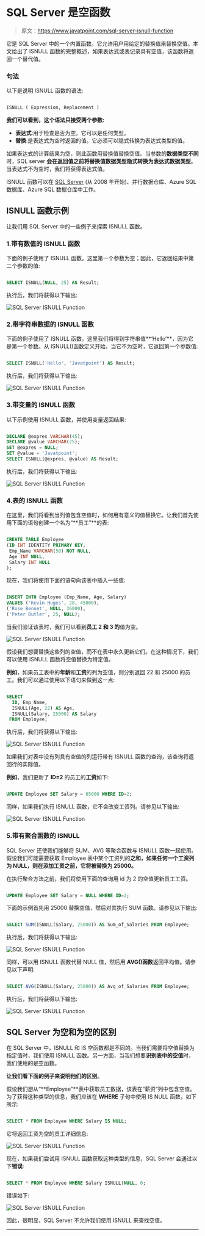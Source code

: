 # SQL Server 是空函数

> 原文：<https://www.javatpoint.com/sql-server-isnull-function>

它是 SQL Server 中的一个内置函数。它允许用户用给定的替换值来替换空值。本文给出了 ISNULL 函数的完整概述，如果表达式或表记录具有空值，该函数将返回一个替代值。

### 句法

以下是说明 ISNULL 函数的语法:

```sql

ISNULL ( Expression, Replacement )

```

**我们可以看到，这个语法只接受两个参数:**

*   **表达式**:用于检查是否为空。它可以是任何类型。
*   **替换**:是表达式为空时返回的值。它必须可以隐式转换为表达式类型的值。

如果表达式的计算结果为空，则此函数用替换值替换空值。当参数的**数据类型不同**时，SQL server **会在返回值之前将替换值数据类型隐式转换为表达式数据类型**。当表达式不为空时，我们将获得表达式值。

ISNULL 函数可以在 [SQL Server](https://www.javatpoint.com/sql-server-tutorial) (从 2008 年开始)、并行数据仓库、Azure SQL 数据库、Azure SQL 数据仓库中工作。

## ISNULL 函数示例

让我们用 SQL Server 中的一些例子来探索 ISNULL 函数。

### 1.带有数值的 ISNULL 函数

下面的例子使用了 ISNULL 函数。这里第一个参数为空；因此，它返回结果中第二个参数的值:

```sql

SELECT ISNULL(NULL, 25) AS Result; 

```

执行后，我们将获得以下输出:

![SQL Server ISNULL Function](img/d147ac70b8a8acaf60b072f38410d314.png)

### 2.带字符串数据的 ISNULL 函数

下面的例子使用了 ISNULL 函数。这里我们将得到字符串值**‘Hello’**，因为它是第一个参数。从 ISNULL()函数定义开始，当它不为空时，它返回第一个参数值:

```sql

SELECT ISNULL('Hello', 'Javatpoint') AS Result;

```

执行后，我们将获得以下输出:

![SQL Server ISNULL Function](img/37d44f6e14ab35d0c0366562cefdce4f.png)

### 3.带变量的 ISNULL 函数

以下示例使用 ISNULL 函数，并使用变量返回结果:

```sql

DECLARE @expres VARCHAR(45);
DECLARE @value VARCHAR(25);
SET @expres = NULL;
SET @value = 'Javatpoint';
SELECT ISNULL(@expres, @value) AS Result;

```

执行后，我们将获得以下输出:

![SQL Server ISNULL Function](img/de4e783b52be4039bc4bee15a2bbf091.png)

### 4.表的 ISNULL 函数

在这里，我们将看到当列值包含空值时，如何用有意义的值替换它。让我们首先使用下面的语句创建一个名为“**员工”**的表:

```sql

CREATE TABLE Employee
(ID INT IDENTITY PRIMARY KEY, 
 Emp_Name VARCHAR(50) NOT NULL, 
 Age INT NULL,
 Salary INT NULL
);

```

现在，我们将使用下面的语句向该表中插入一些值:

```sql

INSERT INTO Employee (Emp_Name, Age, Salary)
VALUES ('Kevin Huges', 28, 45000), 
('Rose Bennet', NULL, 36000), 
('Peter Butler', 25, NULL); 

```

当我们验证该表时，我们可以看到**员工 2 和 3 的**值为空。

![SQL Server ISNULL Function](img/0cdd4bdb6c9f8e6b2aa3db883b2f00d2.png)

假设我们想要替换这些列的空值，而不在表中永久更新它们。在这种情况下，我们可以使用 ISNULL 函数将空值替换为特定值。

**例如**，如果员工表中的**年龄**和**工资**的列为空值，则分别返回 22 和 25000 的员工。我们可以通过使用以下语句来做到这一点:

```sql

SELECT 
  ID, Emp_Name,
  ISNULL(Age, 22) AS Age, 
  ISNULL(Salary, 25000) AS Salary 
 FROM Employee;

```

执行后，我们将获得以下输出:

![SQL Server ISNULL Function](img/2a07b53ad7d10372c304e3f26ca1e810.png)

如果我们对表中没有列具有空值的列运行带有 ISNULL 函数的查询，该查询将返回行的实际值。

**例如**，我们更新了 **ID=2** 的员工的**工资**如下:

```sql

UPDATE Employee SET Salary = 65000 WHERE ID=2;

```

同样，如果我们执行 ISNULL 函数，它不会改变工资列。请参见以下输出:

![SQL Server ISNULL Function](img/4af9f027d479ab83995fd238a7569cb5.png)

### 5.带有聚合函数的 ISNULL

SQL Server 还使我们能够将 SUM、AVG 等聚合函数与 ISNULL 函数一起使用。假设我们可能需要获取 Employee 表中某个工资列的**之和，如果任何一个工资列为 NULL，则在添加工资之前，它将被替换为 25000。**

在执行聚合方法之前，我们将使用下面的查询用 id 为 2 的空值更新员工工资。

```sql

UPDATE Employee SET Salary = NULL WHERE ID=2;

```

下面的示例首先用 25000 替换空值，然后对其执行 SUM 函数。请参见以下输出:

```sql

SELECT SUM(ISNULL(Salary, 25000)) AS Sum_of_Salaries FROM Employee;

```

执行后，我们将获得以下输出:

![SQL Server ISNULL Function](img/145a14713628cfc7d87dcf4a39b3bf3a.png)

同样，可以用 ISNULL 函数代替 NULL 值，然后用 **AVG()函数**返回平均值。请参见以下声明:

```sql

SELECT AVG(ISNULL(Salary, 25000)) AS Avg_of_Salaries FROM Employee;

```

执行后，我们将获得以下输出:

![SQL Server ISNULL Function](img/e80691ed7b702f0ce6c19c5dedd9b8e1.png)

## SQL Server 为空和为空的区别

在 SQL Server 中，ISNULL 和 IS 空函数都是不同的。当我们需要将空值替换为指定值时，我们使用 ISNULL 函数。另一方面，当我们想要**识别表中的空值**时，我们使用的是空函数。

**让我们看下面的例子来说明他们的区别**。

假设我们想从“**Employee”**表中获取员工数据，该表在“薪资”列中包含空值。为了获得这种类型的信息，我们应该在 **WHERE** 子句中使用 IS NULL 函数，如下所示:

```sql

SELECT * FROM Employee WHERE Salary IS NULL;

```

它将返回工资为空的员工详细信息:

![SQL Server ISNULL Function](img/9ff566c976f6d002a015c4e1d2fe32b1.png)

现在，如果我们尝试用 ISNULL 函数获取这种类型的信息，SQL Server 会通过以下**错误**:

```sql

SELECT * FROM Employee WHERE Salary ISNULL(NULL, 0;

```

错误如下:

![SQL Server ISNULL Function](img/a1a832b77077d1da69231f369b3ab4a0.png)

因此，很明显，SQL Server 不允许我们使用 ISNULL 来查找空值。

* * *
